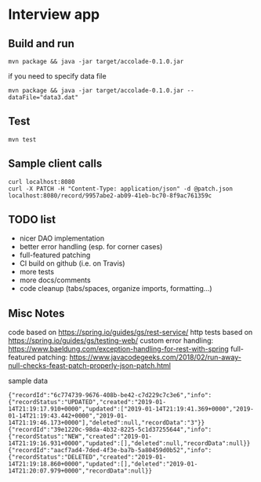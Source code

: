 # Interview app

## Build and run
```
mvn package && java -jar target/accolade-0.1.0.jar
```
if you need to specify data file 
```
mvn package && java -jar target/accolade-0.1.0.jar --dataFile="data3.dat"
```

## Test
```
mvn test
```

## Sample client calls
```
curl localhost:8080
curl -X PATCH -H "Content-Type: application/json" -d @patch.json localhost:8080/record/9957abe2-ab09-41eb-bc70-8f9ac761359c
```

## TODO list
- nicer DAO implementation
- better error handling (esp. for corner cases)
- full-featured patching
- CI build on github (i.e. on Travis)
- more tests
- more docs/comments
- code cleanup (tabs/spaces, organize imports, formatting...)

## Misc Notes
code based on https://spring.io/guides/gs/rest-service/
http tests based on https://spring.io/guides/gs/testing-web/
custom error handling: https://www.baeldung.com/exception-handling-for-rest-with-spring
full-featured patching: https://www.javacodegeeks.com/2018/02/run-away-null-checks-feast-patch-properly-json-patch.html


sample data
```
{"recordId":"6c774739-9676-408b-be42-c7d229c7c3e6","info":{"recordStatus":"UPDATED","created":"2019-01-14T21:19:17.910+0000","updated":["2019-01-14T21:19:41.369+0000","2019-01-14T21:19:43.442+0000","2019-01-14T21:19:46.173+0000"],"deleted":null,"recordData":"3"}}
{"recordId":"39e1220c-98da-4b32-8225-5c1d37255644","info":{"recordStatus":"NEW","created":"2019-01-14T21:19:16.931+0000","updated":[],"deleted":null,"recordData":null}}
{"recordId":"aacf7ad4-7ded-4f3e-ba7b-5a80459d0b52","info":{"recordStatus":"DELETED","created":"2019-01-14T21:19:18.860+0000","updated":[],"deleted":"2019-01-14T21:20:07.979+0000","recordData":null}}
```
